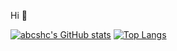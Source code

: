 Hi 👋

[![abcshc's GitHub stats](https://github-readme-stats.vercel.app/api?username=abcshc&hide=stars,contribs)](https://github.com/anuraghazra/github-readme-stats)
[![Top Langs](https://github-readme-stats.vercel.app/api/top-langs/?username=abcshc&layout=compact)](https://github.com/anuraghazra/github-readme-stats)
